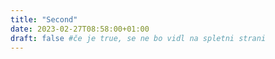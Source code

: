 ```yaml
---
title: "Second"
date: 2023-02-27T08:58:00+01:00
draft: false #če je true, se ne bo vidl na spletni strani
---
```

